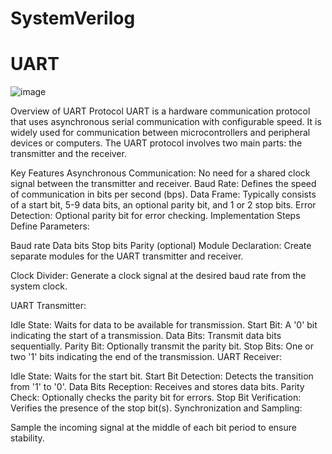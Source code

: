 # SystemVerilog

# UART

![image](https://github.com/vasanza/sv/assets/62295761/efee71cc-1dc9-4abb-8146-d4b73f88297c)


Overview of UART Protocol
UART is a hardware communication protocol that uses asynchronous serial communication with configurable speed. It is widely used for communication between microcontrollers and peripheral devices or computers. The UART protocol involves two main parts: the transmitter and the receiver.

Key Features
Asynchronous Communication: No need for a shared clock signal between the transmitter and receiver.
Baud Rate: Defines the speed of communication in bits per second (bps).
Data Frame: Typically consists of a start bit, 5-9 data bits, an optional parity bit, and 1 or 2 stop bits.
Error Detection: Optional parity bit for error checking.
Implementation Steps
Define Parameters:

Baud rate
Data bits
Stop bits
Parity (optional)
Module Declaration:
Create separate modules for the UART transmitter and receiver.

Clock Divider:
Generate a clock signal at the desired baud rate from the system clock.

UART Transmitter:

Idle State: Waits for data to be available for transmission.
Start Bit: A '0' bit indicating the start of a transmission.
Data Bits: Transmit data bits sequentially.
Parity Bit: Optionally transmit the parity bit.
Stop Bits: One or two '1' bits indicating the end of the transmission.
UART Receiver:

Idle State: Waits for the start bit.
Start Bit Detection: Detects the transition from '1' to '0'.
Data Bits Reception: Receives and stores data bits.
Parity Check: Optionally checks the parity bit for errors.
Stop Bit Verification: Verifies the presence of the stop bit(s).
Synchronization and Sampling:

Sample the incoming signal at the middle of each bit period to ensure stability.
